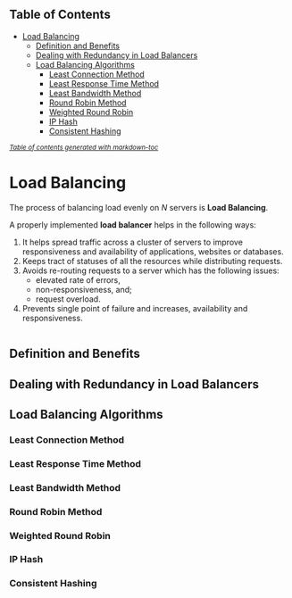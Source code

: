 ## Table of Contents

- [Load Balancing](#load-balancing)
  * [Definition and Benefits](#definition-and-benefits)
  * [Dealing with Redundancy in Load Balancers](#dealing-with-redundancy-in-load-balancers)
  * [Load Balancing Algorithms](#load-balancing-algorithms)
    + [Least Connection Method](#least-connection-method)
    + [Least Response Time Method](#least-response-time-method)
    + [Least Bandwidth Method](#least-bandwidth-method)
    + [Round Robin Method](#round-robin-method)
    + [Weighted Round Robin](#weighted-round-robin)
    + [IP Hash](#ip-hash)
    + [Consistent Hashing](#consistent-hashing)

<small><i><a href='http://ecotrust-canada.github.io/markdown-toc/'>Table of contents generated with markdown-toc</a></i></small>

# Load Balancing

The process of balancing load evenly on *N* servers is **Load Balancing**.

A properly implemented **load balancer** helps in the following ways:

1. It helps spread traffic across a cluster of servers to improve responsiveness and availability of applications, websites or databases.
2. Keeps tract of statuses of all the resources while distributing requests.
3. Avoids re-routing requests to a server which has the following issues:
   - elevated rate of errors,
   - non-responsiveness, and;
   - request overload.
4. Prevents single point of failure and increases, availability and responsiveness.

![]()











## Definition and Benefits

## Dealing with Redundancy in Load Balancers

## Load Balancing Algorithms

### Least Connection Method

### Least Response Time Method

### Least Bandwidth Method

### Round Robin Method

### Weighted Round Robin

### IP Hash

### Consistent Hashing
